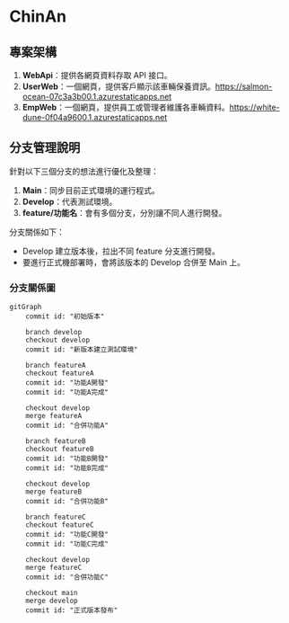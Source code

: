 # ChinAn
  
## 專案架構

1. **WebApi**：提供各網頁資料存取 API 接口。
2. **UserWeb**：一個網頁，提供客戶顯示該車輛保養資訊。<https://salmon-ocean-07c3a3b00.1.azurestaticapps.net>
3. **EmpWeb**：一個網頁，提供員工或管理者維護各車輛資料。<https://white-dune-0f04a9600.1.azurestaticapps.net>


## 分支管理說明

針對以下三個分支的想法進行優化及整理：

1. **Main**：同步目前正式環境的運行程式。
2. **Develop**：代表測試環境。
3. **feature/功能名**：會有多個分支，分別讓不同人進行開發。


分支關係如下：
- Develop 建立版本後，拉出不同 feature 分支進行開發。
- 要進行正式機部署時，會將該版本的 Develop 合併至 Main 上。

### 分支關係圖

```mermaid
gitGraph
    commit id: "初始版本"
    
    branch develop
    checkout develop
    commit id: "新版本建立測試環境"
    
    branch featureA
    checkout featureA
    commit id: "功能A開發"
    commit id: "功能A完成"
    
    checkout develop
    merge featureA
    commit id: "合併功能A"
    
    branch featureB
    checkout featureB
    commit id: "功能B開發"
    commit id: "功能B完成"
    
    checkout develop
    merge featureB
    commit id: "合併功能B"
    
    branch featureC
    checkout featureC
    commit id: "功能C開發"
    commit id: "功能C完成"
    
    checkout develop
    merge featureC
    commit id: "合併功能C"
    
    checkout main
    merge develop
    commit id: "正式版本發布"
```
